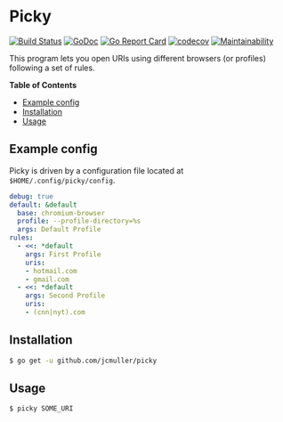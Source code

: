 # Picky

[![Build Status](https://travis-ci.org/jcmuller/picky.svg?branch=master)](https://travis-ci.org/jcmuller/picky)
[![GoDoc](https://godoc.org/github.com/jcmuller/picky?status.svg)](https://godoc.org/github.com/jcmuller/picky)
[![Go Report Card](https://goreportcard.com/badge/github.com/jcmuller/picky)](https://goreportcard.com/report/github.com/jcmuller/picky)
[![codecov](https://codecov.io/gh/jcmuller/picky/branch/master/graph/badge.svg)](https://codecov.io/gh/jcmuller/picky)
[![Maintainability](https://api.codeclimate.com/v1/badges/b3da22424ebf6d92f378/maintainability)](https://codeclimate.com/github/jcmuller/picky/maintainability)

This program lets you open URIs using different browsers (or profiles) following a set of rules.

**Table of Contents**
- [Example config](#example-config)
- [Installation](#installation)
- [Usage](#usage)

## Example config
Picky is driven by a configuration file located at `$HOME/.config/picky/config`.

```yaml
debug: true
default: &default
  base: chromium-browser
  profile: --profile-directory=%s
  args: Default Profile
rules:
  - <<: *default
    args: First Profile
    uris:
    - hotmail.com
    - gmail.com
  - <<: *default
    args: Second Profile
    uris:
    - (cnn|nyt).com
```

## Installation
```bash
$ go get -u github.com/jcmuller/picky
```

## Usage
```bash
$ picky SOME_URI
```
